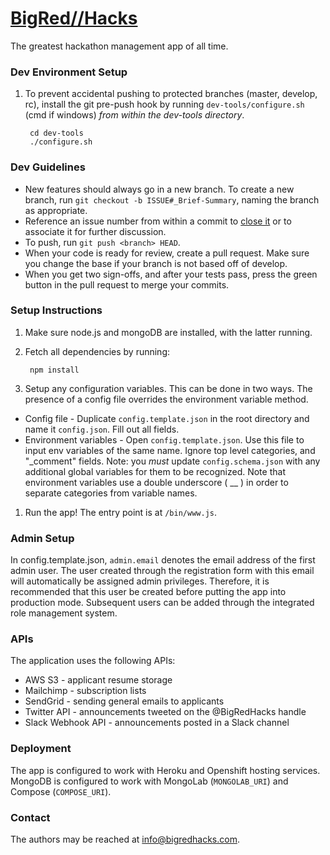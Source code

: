 [BigRed//Hacks](http://www.bigredhacks.com)
==================
The greatest hackathon management app of all time.
 
### Dev Environment Setup
1. To prevent accidental pushing to protected branches (master, develop, rc), install the git pre-push hook by running `dev-tools/configure.sh` (cmd if windows) *from within the dev-tools directory*.

        cd dev-tools
        ./configure.sh

### Dev Guidelines
* New features should always go in a new branch. To create a new branch, run `git checkout -b ISSUE#_Brief-Summary`, naming the branch as appropriate.
* Reference an issue number from within a commit to [close it](https://help.github.com/articles/closing-issues-via-commit-messages/) or to associate it for further discussion. 
* To push, run `git push <branch> HEAD`.
* When your code is ready for review, create a pull request. Make sure you change the base if your branch is not based off of develop.
* When you get two sign-offs, and after your tests pass, press the green button in the pull request to merge your commits.

### Setup Instructions
1. Make sure node.js and mongoDB are installed, with the latter running.
1. Fetch all dependencies by running:

        npm install
1. Setup any configuration variables. This can be done in two ways. The presence of a config file overrides the environment variable method.
  * Config file - Duplicate `config.template.json` in the root directory and name it `config.json`. Fill out all fields.
  * Environment variables - Open `config.template.json`. Use this file to input env variables of the same name. Ignore top level categories, and "_comment" fields. Note: you *must* update `config.schema.json` with any additional global variables for them to be recognized. Note that environment variables use a double underscore ( __ ) in order to separate categories from variable names.
1. Run the app! The entry point is at `/bin/www.js`.

### Admin Setup
In config.template.json, `admin.email` denotes the email address of the first admin user. The user created through the registration form with this email will automatically be assigned admin privileges. Therefore, it is recommended that this user be created before putting the app into production mode. Subsequent users can be added through the integrated role management system.

### APIs
The application uses the following APIs:

* AWS S3 - applicant resume storage
* Mailchimp - subscription lists
* SendGrid - sending general emails to applicants
* Twitter API - announcements tweeted on the @BigRedHacks handle
* Slack Webhook API - announcements posted in a Slack channel

### Deployment
The app is configured to work with Heroku and Openshift hosting services. MongoDB is configured to work with MongoLab (`MONGOLAB_URI`) and Compose (`COMPOSE_URI`).
 
### Contact
The authors may be reached at [info@bigredhacks.com](info@bigredhacks.com).
